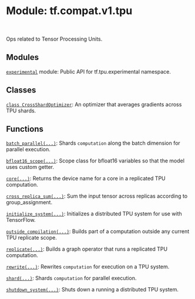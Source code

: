 <div itemscope itemtype="http://developers.google.com/ReferenceObject">
<meta itemprop="name" content="tf.compat.v1.tpu" />
<meta itemprop="path" content="Stable" />
</div>

# Module: tf.compat.v1.tpu


<table class="tfo-notebook-buttons tfo-api" align="left">
</table>



Ops related to Tensor Processing Units.



## Modules

[`experimental`](../../../tf/compat/v1/tpu/experimental.md) module: Public API for tf.tpu.experimental namespace.

## Classes

[`class CrossShardOptimizer`](../../../tf/compat/v1/tpu/CrossShardOptimizer.md): An optimizer that averages gradients across TPU shards.

## Functions

[`batch_parallel(...)`](../../../tf/compat/v1/tpu/batch_parallel.md): Shards `computation` along the batch dimension for parallel execution.

[`bfloat16_scope(...)`](../../../tf/compat/v1/tpu/bfloat16_scope.md): Scope class for bfloat16 variables so that the model uses custom getter.

[`core(...)`](../../../tf/compat/v1/tpu/core.md): Returns the device name for a core in a replicated TPU computation.

[`cross_replica_sum(...)`](../../../tf/compat/v1/tpu/cross_replica_sum.md): Sum the input tensor across replicas according to group_assignment.

[`initialize_system(...)`](../../../tf/compat/v1/tpu/initialize_system.md): Initializes a distributed TPU system for use with TensorFlow.

[`outside_compilation(...)`](../../../tf/compat/v1/tpu/outside_compilation.md): Builds part of a computation outside any current TPU replicate scope.

[`replicate(...)`](../../../tf/compat/v1/tpu/replicate.md): Builds a graph operator that runs a replicated TPU computation.

[`rewrite(...)`](../../../tf/compat/v1/tpu/rewrite.md): Rewrites `computation` for execution on a TPU system.

[`shard(...)`](../../../tf/compat/v1/tpu/shard.md): Shards `computation` for parallel execution.

[`shutdown_system(...)`](../../../tf/compat/v1/tpu/shutdown_system.md): Shuts down a running a distributed TPU system.



